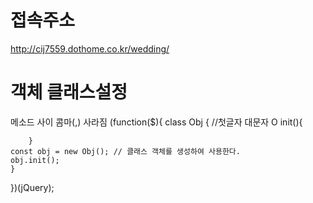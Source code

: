 # 접속주소
http://cij7559.dothome.co.kr/wedding/

# 객체 클래스설정 
 메소드 사이 콤마(,) 사라짐
(function($){
    class Obj { //첫글자 대문자 O
        init(){

        } 
    const obj = new Obj(); // 클래스 객체를 생성하여 사용한다.
    obj.init();
    }
})(jQuery);
    